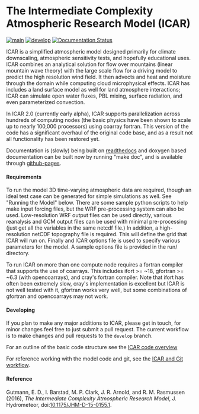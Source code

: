 # The Intermediate Complexity Atmospheric Research Model (ICAR)

[![main](https://github.com/NCAR/icar/actions/workflows/icar-main-commit.yml/badge.svg)](https://github.com/NCAR/icar/actions/workflows/icar-main-commit.yml)
[![develop](https://github.com/NCAR/icar/actions/workflows/icar-develop-commit.yml/badge.svg)](https://github.com/NCAR/icar/actions/workflows/icar-develop-commit.yml)
[![Documentation Status](https://readthedocs.org/projects/icar/badge/)](http://icar.readthedocs.org/en/develop/)

ICAR is a simplified atmospheric model designed primarily for climate downscaling, atmospheric sensitivity tests, and hopefully educational uses. ICAR combines an analytical solution for flow over mountains (linear mountain wave theory) with the large scale flow for a driving model to predict the high resolution wind field. It then advects and heat and moisture through the domain while computing cloud microphysical effects. ICAR has includes a land surface model as well for land atmosphere interactions; ICAR can simulate open water fluxes, PBL mixing, surface radiation, and even parameterized convection.

In ICAR 2.0 (currently early alpha), ICAR supports parallelization across hundreds of computing nodes (the basic physics have been shown to scale up to nearly 100,000 processors) using coarray fortran. This version of the code has a significant overhaul of the original code base, and as a result not all functionality has been restored yet.

Documentation is (slowly) being built on [readthedocs](http://icar.readthedocs.org/en/develop/) and doxygen based documentation can be built now by running "make doc", and is available through [github-pages](http://NCAR.github.io/icar).

#### Requirements
To run the model 3D time-varying atmospheric data are required, though an ideal test case can be generated for simple simulations as well.  See "Running the Model" below. There are some sample python scripts to help make input forcing files, but the WRF pre-processing system can also be used.  Low-resolution WRF output files can be used directly, various reanalysis and GCM output files can be used with minimal pre-processing (just get all the variables in the same netcdf file.)  In addition, a high-resolution netCDF topography file is required.  This will define the grid that ICAR will run on.  Finally and ICAR options file is used to specify various parameters for the model.  A sample options file is provided in the run/ directory.

To run ICAR on more than one compute node requires a fortran compiler that supports the use of coarrays.  This includes ifort >= ~18, gfortran >= ~6.3 (with opencoarrays), and cray's fortran compiler. Note that ifort has often been extremely slow, cray's implementation is excellent but ICAR is not well tested with it, gfortran works very well, but some combinations of gfortran and opencoarrays may not work.

#### Developing
If you plan to make any major additions to ICAR, please get in touch, for minor changes feel free to just submit a pull request. The current workflow is to make changes and pull requests to the `develop` branch.

For an outline of the basic code structure see the [ICAR code overview](docs/icar_code_overview.md)

For reference working with the model code and git, see the [ICAR and Git workflow](docs/howto/icar_and_git_howto.md).

#### Reference
Gutmann, E. D., I. Barstad, M. P. Clark, J. R. Arnold, and R. M. Rasmussen (2016), *The Intermediate Complexity Atmospheric Research Model*, J. Hydrometeor, doi:[10.1175/JHM-D-15-0155.1](http://dx.doi.org/10.1175/JHM-D-15-0155.1).
